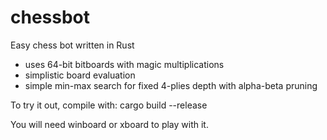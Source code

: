 # chessbot
Easy chess bot written in Rust

- uses 64-bit bitboards with magic multiplications
- simplistic board evaluation
- simple min-max search for fixed 4-plies depth with alpha-beta pruning

To try it out, compile with:
cargo build --release

You will need winboard or xboard to play with it.
